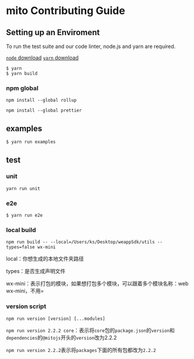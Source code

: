 # mito Contributing Guide

## Setting up an Enviroment
To run the test suite and our code linter, node.js and yarn are required.

[`node` download](https://nodejs.org/download)
[`yarn` download](https://yarnpkg.com/en/docs/install)

```
$ yarn
$ yarn build
```

### npm global
`npm install --global rollup`

`npm install --global prettier`


## examples
```
$ yarn run examples
```

## test
### unit
```
yarn run unit
```

### e2e
```
$ yarn run e2e
```



### local build
`npm run build -- --local=/Users/ks/Desktop/weappSdk/utils --types=false wx-mini`

local：你想生成的本地文件夹路径

types：是否生成声明文件

wx-mini：表示打包的模块，如果想打包多个模块，可以跟着多个模块名称：web wx-mini，不用=


### version script
`npm run version [version] [...modules]`

`npm run version 2.2.2 core`：表示将`core`包的`package.json`的`version`和`dependencies`的`@mitojs`开头的`version`改为2.2.2

`npm run version 2.2.2`表示将`packages`下面的所有包都改为`2.2.2`
